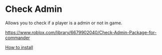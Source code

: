 # Check Admin

Allows you to check if a player is a admin or not in game.

https://www.roblox.com/library/6679902040/Check-Admin-Package-for-commander

[How to install](https://src.droprblx.com/checkadmininstall.mp4 "How to install")
